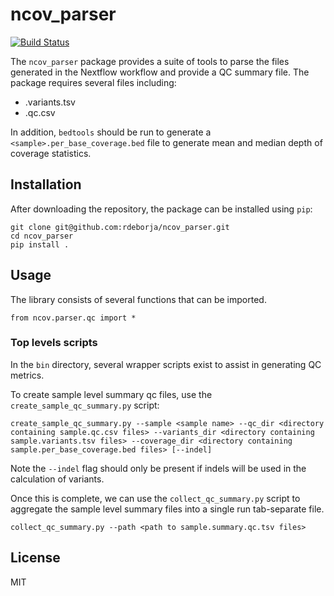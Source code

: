 # ncov_parser

[![Build Status](https://travis-ci.com/rdeborja/ncov_parser.svg?branch=master)](https://travis-ci.com/rdeborja/ncov_parser)

The `ncov_parser` package provides a suite of tools to parse the files generated
in the Nextflow workflow and provide a QC summary file.  The package requires
several files including:
* <sample>.variants.tsv
* <sample>.qc.csv

In addition, `bedtools` should be run to generate a
`<sample>.per_base_coverage.bed` file to generate mean and median depth of
coverage statistics.


## Installation
After downloading the repository, the package can be installed using `pip`:
```
git clone git@github.com:rdeborja/ncov_parser.git
cd ncov_parser
pip install .
```


## Usage
The library consists of several functions that can be imported.
```
from ncov.parser.qc import *
```

### Top levels scripts
In the `bin` directory, several wrapper scripts exist to assist in generating
QC metrics.

To create sample level summary qc files, use the `create_sample_qc_summary.py`
script:
```
create_sample_qc_summary.py --sample <sample name> --qc_dir <directory
containing sample.qc.csv files> --variants_dir <directory containing
sample.variants.tsv files> --coverage_dir <directory containing
sample.per_base_coverage.bed files> [--indel]
```
Note the `--indel` flag should only be present if indels will be used in the
calculation of variants.

Once this is complete, we can use the `collect_qc_summary.py` script to
aggregate the sample level summary files into a single run tab-separate file.
```
collect_qc_summary.py --path <path to sample.summary.qc.tsv files>
```


## License
MIT

